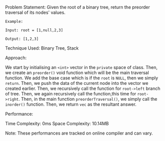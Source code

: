Problem Statement: Given the root of a binary tree, return the preorder traversal of its nodes' values.

```
Example:

Input: root = [1,null,2,3]

Output: [1,2,3]

```

Technique Used: Binary Tree, Stack

Approach:

We start by initialising an `<int>` vector in the `private` space of class. Then, we create an `preorder()` void function which will be the main traversal function. We add the base case which is if the `root` is `NULL`, then we simply `return`. Then, we push the data of the current node into the vector we created earlier. Then, we recursively call the function for `root->left` branch of tree. Then, we again recursively call the function,this time for `root->right`. Then, in the main function `preorderTraversal()`, we simply call the `inorder()` function. Then, we return `vec` as the resultant answer.

Performance:

Time Complexity: 0ms
Space Complexity: 10.14MB

Note: These performances are tracked on online compiler and can vary.
